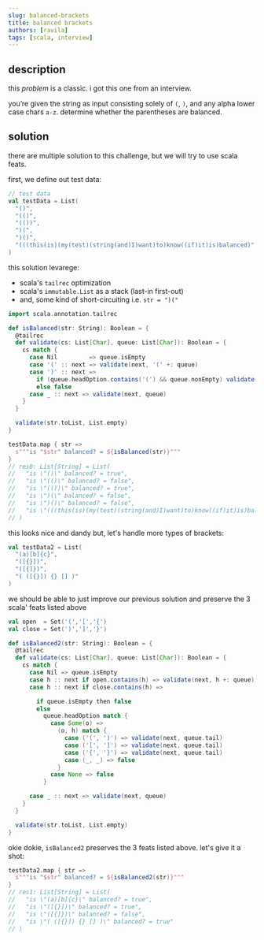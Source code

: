 ```yaml
---
slug: balanced-brackets
title: balanced brackets
authors: [ravila]
tags: [scala, interview]
---
```


## description

this _problem_ is a classic.
i got this one from an interview.

you’re given the string as input consisting solely of `(`, `)`,
and any alpha lower case chars `a-z`.
determine whether the parentheses are balanced.

<!--truncate-->

## solution

there are multiple solution to this challenge, but we will try to use scala feats.

first, we define out test data:

```scala
// test data
val testData = List(
  "()",
  "(()",
  "(())",
  ")(",
  ")()",
  "(((this(is)(my(test)(string(and)I)want)to)know((if)it)is)balanced)"
)
```

this solution levarege:

- scala's `tailrec` optimization
- scala's `immutable.List` as a stack (last-in first-out)
- and, some kind of short-circuiting i.e. `str = ")("`

```scala
import scala.annotation.tailrec

def isBalanced(str: String): Boolean = {
  @tailrec
  def validate(cs: List[Char], queue: List[Char]): Boolean = {
    cs match {
      case Nil         => queue.isEmpty
      case '(' :: next => validate(next, '(' +: queue)
      case ')' :: next =>
        if (queue.headOption.contains('(') && queue.nonEmpty) validate(next, queue.tail)
        else false
      case _ :: next => validate(next, queue)
    }
  }

  validate(str.toList, List.empty)
}

testData.map { str =>
  s"""is "$str" balanced? = ${isBalanced(str)}"""
}
// res0: List[String] = List(
//   "is \"()\" balanced? = true",
//   "is \"(()\" balanced? = false",
//   "is \"(())\" balanced? = true",
//   "is \")(\" balanced? = false",
//   "is \")()\" balanced? = false",
//   "is \"(((this(is)(my(test)(string(and)I)want)to)know((if)it)is)balanced)\" balanced? = true"
// )
```

this looks nice and dandy but, let's handle more types of brackets:

```scala
val testData2 = List(
  "(a)[b]{c}",
  "([{}])",
  "([{]})",
  "( ([{}]) {} [] )"
)
```

we should be able to just improve our previous solution
and preserve the 3 scala' feats listed above

```scala
val open  = Set('(','[','{')
val close = Set(')',']','}')

def isBalanced2(str: String): Boolean = {
  @tailrec
  def validate(cs: List[Char], queue: List[Char]): Boolean = {
    cs match {
      case Nil => queue.isEmpty
      case h :: next if open.contains(h) => validate(next, h +: queue)
      case h :: next if close.contains(h) =>

        if queue.isEmpty then false
        else
          queue.headOption match {
            case Some(o) =>
              (o, h) match {
                case ('(', ')') => validate(next, queue.tail)
                case ('[', ']') => validate(next, queue.tail)
                case ('{', '}') => validate(next, queue.tail)
                case (_, _) => false
              }
            case None => false
          }

      case _ :: next => validate(next, queue)
    }
  }

  validate(str.toList, List.empty)
}
```

okie dokie, `isBalanced2` preserves the 3 feats listed above.
let's give it a shot:

```scala
testData2.map { str =>
  s"""is "$str" balanced? = ${isBalanced2(str)}"""
}
// res1: List[String] = List(
//   "is \"(a)[b]{c}\" balanced? = true",
//   "is \"([{}])\" balanced? = true",
//   "is \"([{]})\" balanced? = false",
//   "is \"( ([{}]) {} [] )\" balanced? = true"
// )
```

